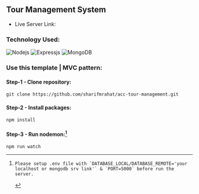 ## Tour Management System

- Live Server Link:

### Technology Used:

![Nodejs](https://img.shields.io/badge/Node_JS-339933?style=for-the-badge&logo=nodedotjs&logoColor=white)
![Expressjs](https://img.shields.io/badge/Express-4e4e4e?style=for-the-badge&logo=express&logoColor=white)
![MongoDB](https://img.shields.io/badge/MongoDB-4EA94B?style=for-the-badge&logo=mongodb&logoColor=white)

### Use this template | MVC pattern:

#### Step-1 - Clone repository:

```
git clone https://github.com/sharifmrahat/acc-tour-management.git
```

#### Step-2 - Install packages:

```
npm install
```

#### Step-3 - Run nodemon:[^note]

```
npm run watch
```

[^note]:
        Please setup .env file with `DATABASE_LOCAL/DATABASE_REMOTE='your localhost or mongodb srv link'` & `PORT=5000` before run the server.

